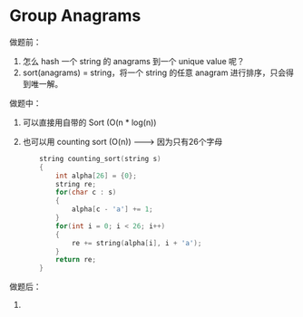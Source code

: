 # Group Anagrams

做题前：

1. 怎么 hash 一个 string 的 anagrams 到一个 unique value 呢？
2. sort(anagrams) = string，将一个 string 的任意 anagram 进行排序，只会得到唯一解。



做题中：

1. 可以直接用自带的 Sort (O(n * log(n))

2. 也可以用 counting sort (O(n)) ---> 因为只有26个字母

   ```c++
       string counting_sort(string s)
       {
           int alpha[26] = {0};
           string re;
           for(char c : s)
           {
               alpha[c - 'a'] += 1;
           }
           for(int i = 0; i < 26; i++)
           {
               re += string(alpha[i], i + 'a');
           }
           return re;
       }
   ```

   



做题后：

1. 

